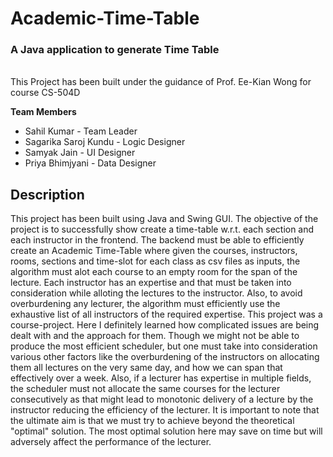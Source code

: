 # Academic-Time-Table
<h3>A Java application to generate Time Table</h3>
<br>
This Project has been built under the guidance of Prof. Ee-Kian Wong for course CS-504D

<b>Team Members</b>
<ul>
  <li>Sahil Kumar - Team Leader</li>
  <li>Sagarika Saroj Kundu - Logic Designer</li>
  <li>Samyak Jain - UI Designer</li>
  <li>Priya Bhimjyani - Data Designer</li>
</ul>

<h2>Description</h2>
<p>
This project has been built using Java and Swing GUI. The objective of the project is to successfully show create a time-table w.r.t. each section and each instructor in the frontend. The backend must be able to efficiently create an Academic Time-Table where given the courses, instructors, rooms, sections and time-slot for each class as csv files as inputs, the algorithm must alot each course to an empty room for the span of the lecture. Each instructor has an expertise and that must be taken into consideration while alloting the lectures to the instructor. Also, to avoid overburdening any lecturer, the algorithm must efficiently use the exhaustive list of all instructors of the required expertise. This project was a course-project. Here I definitely learned how complicated issues are being dealt with and the approach for them. Though we might not be able to produce the most efficient scheduler, but one must take into consideration various other factors like the overburdening of the instructors on allocating them all lectures on the very same day, and how we can span that effectively over a week. Also, if a lecturer has expertise in multiple fields, the scheduler must not allocate the same courses for the lecturer consecutively as that might lead to monotonic delivery of a lecture by the instructor reducing the efficiency of the lecturer. It is important to note that the ultimate aim is that we must try to achieve beyond the theoretical "optimal" solution. The most optimal solution here may save on time but will adversely affect the performance of the lecturer.
</p>
